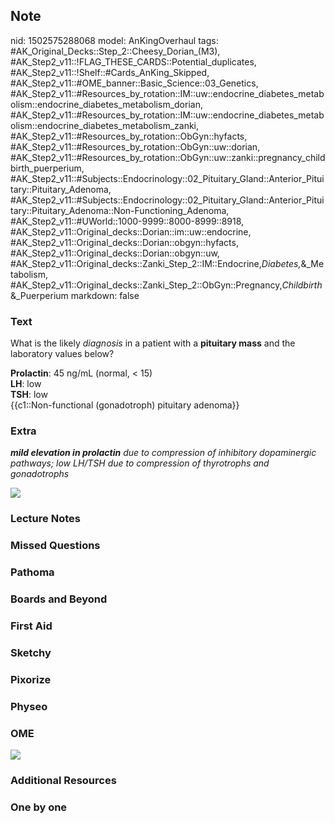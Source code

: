 ## Note
nid: 1502575288068
model: AnKingOverhaul
tags: #AK_Original_Decks::Step_2::Cheesy_Dorian_(M3), #AK_Step2_v11::!FLAG_THESE_CARDS::Potential_duplicates, #AK_Step2_v11::!Shelf::#Cards_AnKing_Skipped, #AK_Step2_v11::#OME_banner::Basic_Science::03_Genetics, #AK_Step2_v11::#Resources_by_rotation::IM::uw::endocrine_diabetes_metabolism::endocrine_diabetes_metabolism_dorian, #AK_Step2_v11::#Resources_by_rotation::IM::uw::endocrine_diabetes_metabolism::endocrine_diabetes_metabolism_zanki, #AK_Step2_v11::#Resources_by_rotation::ObGyn::hyfacts, #AK_Step2_v11::#Resources_by_rotation::ObGyn::uw::dorian, #AK_Step2_v11::#Resources_by_rotation::ObGyn::uw::zanki::pregnancy_childbirth_puerperium, #AK_Step2_v11::#Subjects::Endocrinology::02_Pituitary_Gland::Anterior_Pituitary::Pituitary_Adenoma, #AK_Step2_v11::#Subjects::Endocrinology::02_Pituitary_Gland::Anterior_Pituitary::Pituitary_Adenoma::Non-Functioning_Adenoma, #AK_Step2_v11::#UWorld::1000-9999::8000-8999::8918, #AK_Step2_v11::Original_decks::Dorian::im::uw::endocrine, #AK_Step2_v11::Original_decks::Dorian::obgyn::hyfacts, #AK_Step2_v11::Original_decks::Dorian::obgyn::uw, #AK_Step2_v11::Original_decks::Zanki_Step_2::IM::Endocrine,_Diabetes,_&_Metabolism, #AK_Step2_v11::Original_decks::Zanki_Step_2::ObGyn::Pregnancy,_Childbirth_&_Puerperium
markdown: false

### Text
What is the likely <i>diagnosis</i> in a patient with a
<b>pituitary mass</b> and the laboratory values below?
<div>
  <b>Prolactin</b>: 45 ng/mL (normal, < 15)
</div>
<div>
  <b>LH</b>: low
</div>
<div>
  <b>TSH</b>: low
</div>
<div>
  {{c1::Non-functional (gonadotroph) pituitary adenoma}}
</div>

### Extra
<i><b>mild elevation in prolactin</b> due to compression of
inhibitory dopaminergic pathways; low LH/TSH due to compression of
thyrotrophs and gonadotrophs</i>
<div>
  <i><img src="paste-136906377527297%20(1).jpg"></i>
</div>

### Lecture Notes


### Missed Questions


### Pathoma


### Boards and Beyond


### First Aid


### Sketchy


### Pixorize


### Physeo


### OME
<div class="ome-widget">
  <a href="https://onlinemeded.org/spa/obgyn?ref=anki"><img src=
  "_OME_AnkiFlashcards_Topic_4.png"></a>
</div>

### Additional Resources


### One by one

